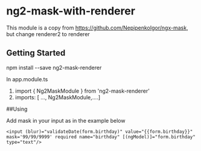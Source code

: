 # ng2-mask-with-renderer

This module is a copy from https://github.com/NepipenkoIgor/ngx-mask, but change renderer2 to renderer

## Getting Started

npm install --save ng2-mask-renderer

In app.module.ts

1. import { Ng2MaskModule } from 'ng2-mask-renderer'
2. imports: [ ..., Ng2MaskModule,....]


##Using

Add mask in your input as in the example below

```
<input (blur)="validateDate(form.birthday)" value="{{form.birthday}}" mask='99/99/9999' required name="birthday" [(ngModel)]="form.birthday" type="text"/>
```
